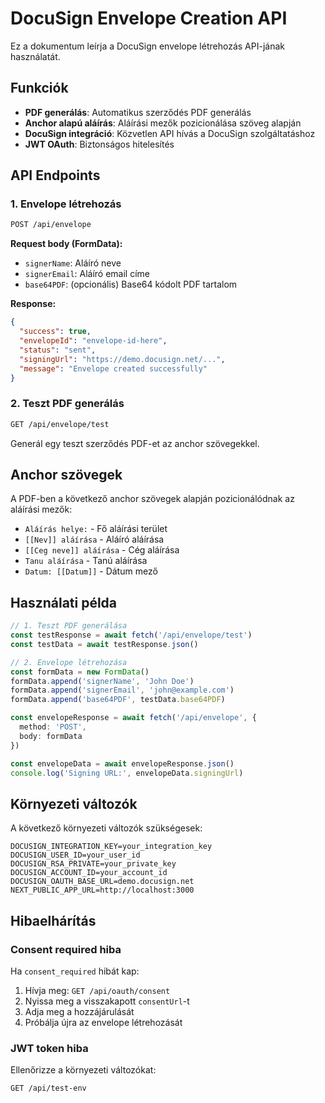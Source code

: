 # DocuSign Envelope Creation API

Ez a dokumentum leírja a DocuSign envelope létrehozás API-jának használatát.

## Funkciók

- **PDF generálás**: Automatikus szerződés PDF generálás
- **Anchor alapú aláírás**: Aláírási mezők pozicionálása szöveg alapján
- **DocuSign integráció**: Közvetlen API hívás a DocuSign szolgáltatáshoz
- **JWT OAuth**: Biztonságos hitelesítés

## API Endpoints

### 1. Envelope létrehozás

```bash
POST /api/envelope
```

**Request body (FormData):**
- `signerName`: Aláíró neve
- `signerEmail`: Aláíró email címe
- `base64PDF`: (opcionális) Base64 kódolt PDF tartalom

**Response:**
```json
{
  "success": true,
  "envelopeId": "envelope-id-here",
  "status": "sent",
  "signingUrl": "https://demo.docusign.net/...",
  "message": "Envelope created successfully"
}
```

### 2. Teszt PDF generálás

```bash
GET /api/envelope/test
```

Generál egy teszt szerződés PDF-et az anchor szövegekkel.

## Anchor szövegek

A PDF-ben a következő anchor szövegek alapján pozicionálódnak az aláírási mezők:

- `Aláírás helye:` - Fő aláírási terület
- `[[Nev]] aláírása` - Aláíró aláírása
- `[[Ceg neve]] aláírása` - Cég aláírása
- `Tanu aláírása` - Tanú aláírása
- `Datum: [[Datum]]` - Dátum mező

## Használati példa

```typescript
// 1. Teszt PDF generálása
const testResponse = await fetch('/api/envelope/test')
const testData = await testResponse.json()

// 2. Envelope létrehozása
const formData = new FormData()
formData.append('signerName', 'John Doe')
formData.append('signerEmail', 'john@example.com')
formData.append('base64PDF', testData.base64PDF)

const envelopeResponse = await fetch('/api/envelope', {
  method: 'POST',
  body: formData
})

const envelopeData = await envelopeResponse.json()
console.log('Signing URL:', envelopeData.signingUrl)
```

## Környezeti változók

A következő környezeti változók szükségesek:

```env
DOCUSIGN_INTEGRATION_KEY=your_integration_key
DOCUSIGN_USER_ID=your_user_id
DOCUSIGN_RSA_PRIVATE=your_private_key
DOCUSIGN_ACCOUNT_ID=your_account_id
DOCUSIGN_OAUTH_BASE_URL=demo.docusign.net
NEXT_PUBLIC_APP_URL=http://localhost:3000
```

## Hibaelhárítás

### Consent required hiba

Ha `consent_required` hibát kap:

1. Hívja meg: `GET /api/oauth/consent`
2. Nyissa meg a visszakapott `consentUrl`-t
3. Adja meg a hozzájárulását
4. Próbálja újra az envelope létrehozását

### JWT token hiba

Ellenőrizze a környezeti változókat:

```bash
GET /api/test-env
```
